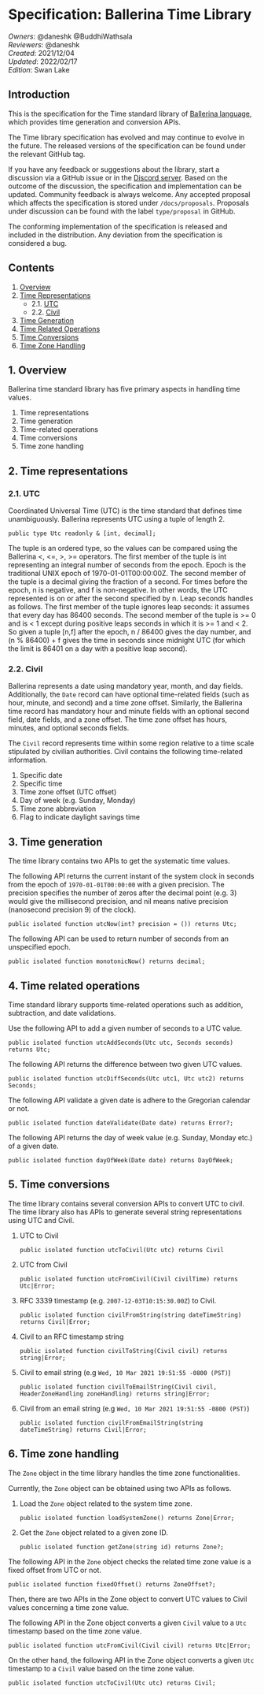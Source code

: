 # Specification: Ballerina Time Library

_Owners_: @daneshk @BuddhiWathsala  
_Reviewers_: @daneshk  
_Created_: 2021/12/04   
_Updated_: 2022/02/17  
_Edition_: Swan Lake 

## Introduction
This is the specification for the Time standard library of [Ballerina language](https://ballerina.io/), which provides time generation and conversion APIs.

The Time library specification has evolved and may continue to evolve in the future. The released versions of the specification can be found under the relevant GitHub tag.

If you have any feedback or suggestions about the library, start a discussion via a GitHub issue or in the [Discord server](https://discord.gg/ballerinalang). Based on the outcome of the discussion, the specification and implementation can be updated. Community feedback is always welcome. Any accepted proposal which affects the specification is stored under `/docs/proposals`. Proposals under discussion can be found with the label `type/proposal` in GitHub.

The conforming implementation of the specification is released and included in the distribution. Any deviation from the specification is considered a bug.

## Contents
1. [Overview](#1-overview)
2. [Time Representations](#2-time-epresentations)
    * 2.1. [UTC](#21-utc)
    * 2.2. [Civil](#22-civil)
3. [Time Generation](#3-time-generation)
4. [Time Related Operations](#4-time-related-operations)
5. [Time Conversions](#5-time-conversions)
6. [Time Zone Handling](#time-zone-handling)

## 1. Overview
Ballerina time standard library has five primary aspects in handling time values.
1. Time representations
2. Time generation
3. Time-related operations
4. Time conversions
5. Time zone handling

## 2. Time representations

### 2.1. UTC
Coordinated Universal Time (UTC) is the time standard that defines time unambiguously. Ballerina represents UTC using a tuple of length 2.

```ballerina
public type Utc readonly & [int, decimal];
```
The tuple is an ordered type, so the values can be compared using the Ballerina <, <=, >, >= operators. The first member of the tuple is int representing an integral number of seconds from the epoch. Epoch is the traditional UNIX epoch of 1970-01-01T00:00:00Z. The second member of the tuple is a decimal giving the fraction of a second. For times before the epoch, n is negative, and f is non-negative. In other words, the UTC represented is on or after the second specified by n. Leap seconds handles as follows. The first member of the tuple ignores leap seconds: it assumes that every day has 86400 seconds. The second member of the tuple is >= 0 and is < 1 except during positive leaps seconds in which it is >= 1 and < 2. So given a tuple [n,f] after the epoch, n / 86400 gives the day number, and (n % 86400) + f gives the time in seconds since midnight UTC (for which the limit is 86401 on a day with a positive leap second).

### 2.2. Civil

Ballerina represents a date using mandatory year, month, and day fields. Additionally, the `Date` record can have optional time-related fields (such as hour, minute, and second) and a time zone offset. Similarly, the Ballerina time record has mandatory hour and minute fields with an optional second field, date fields, and a zone offset. The time zone offset has hours, minutes, and optional seconds fields.

The `Civil` record represents time within some region relative to a time scale stipulated by civilian authorities. Civil contains the following time-related information.
1. Specific date
2. Specific time
3. Time zone offset (UTC offset)
4. Day of week (e.g. Sunday, Monday)
5. Time zone abbreviation
6. Flag to indicate daylight savings time

## 3. Time generation

The time library contains two APIs to get the systematic time values.

The following API returns the current instant of the system clock in seconds from the epoch of `1970-01-01T00:00:00` with a given precision. The precision specifies the number of zeros after the decimal point (e.g. 3) would give the millisecond precision, and nil means native precision (nanosecond precision 9) of the clock).

```ballerina
public isolated function utcNow(int? precision = ()) returns Utc;
```

The following API can be used to return number of seconds from an unspecified epoch.

```ballerina
public isolated function monotonicNow() returns decimal;
```

## 4. Time related operations

Time standard library supports time-related operations such as addition, subtraction, and date validations.

Use the following API to add a given number of seconds to a UTC value.

```ballerina
public isolated function utcAddSeconds(Utc utc, Seconds seconds) returns Utc;
```

The following API returns the difference between two given UTC values.

```ballerina
public isolated function utcDiffSeconds(Utc utc1, Utc utc2) returns Seconds;
```

The following API validate a given date is adhere to the Gregorian calendar or not.

```ballerina
public isolated function dateValidate(Date date) returns Error?;
```

The following API returns the day of week value (e.g. Sunday, Monday etc.) of a given date.

```ballerina
public isolated function dayOfWeek(Date date) returns DayOfWeek;
```

## 5. Time conversions

The time library contains several conversion APIs to convert UTC to civil. The time library also has APIs to generate several string representations using UTC and Civil.

1. UTC to Civil
    ```ballerina
    public isolated function utcToCivil(Utc utc) returns Civil
    ```
2. UTC from Civil
    ```ballerina
    public isolated function utcFromCivil(Civil civilTime) returns Utc|Error;
    ```
3. RFC 3339 timestamp (e.g. `2007-12-03T10:15:30.00Z`) to Civil.
    ```ballerina
    public isolated function civilFromString(string dateTimeString) returns Civil|Error;
    ```
4. Civil to an RFC timestamp string
    ```ballerina
    public isolated function civilToString(Civil civil) returns string|Error;
    ```
5. Civil to email string (e.g `Wed, 10 Mar 2021 19:51:55 -0800 (PST)`)
    ```ballerina
    public isolated function civilToEmailString(Civil civil, HeaderZoneHandling zoneHandling) returns string|Error;
    ```
6. Civil from an email string (e.g `Wed, 10 Mar 2021 19:51:55 -0800 (PST)`)
    ```ballerina
    public isolated function civilFromEmailString(string dateTimeString) returns Civil|Error;
    ```

## 6. Time zone handling

The `Zone` object in the time library handles the time zone functionalities.

Currently, the `Zone` object can be obtained using two APIs as follows.

1. Load the `Zone` object related to the system time zone.
    ```ballerina
    public isolated function loadSystemZone() returns Zone|Error;
    ```
2. Get the `Zone` object related to a given zone ID.
    ```ballerina
    public isolated function getZone(string id) returns Zone?;
    ```

The following API in the `Zone` object checks the related time zone value is a fixed offset from UTC or not.

```ballerina
public isolated function fixedOffset() returns ZoneOffset?;
```

Then, there are two APIs in the Zone object to convert UTC values to Civil values concerning a time zone value.

The following API in the Zone object converts a given `Civil` value to a `Utc` timestamp based on the time zone value.

```ballerina
public isolated function utcFromCivil(Civil civil) returns Utc|Error;
```

On the other hand, the following API in the Zone object converts a given `Utc` timestamp to a `Civil` value based on the time zone value.

```ballerina
public isolated function utcToCivil(Utc utc) returns Civil;
```
